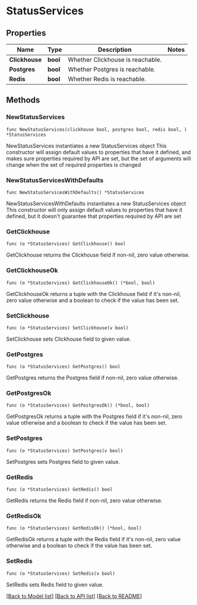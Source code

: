 # StatusServices

## Properties

Name | Type | Description | Notes
------------ | ------------- | ------------- | -------------
**Clickhouse** | **bool** | Whether Clickhouse is reachable. | 
**Postgres** | **bool** | Whether Postgres is reachable. | 
**Redis** | **bool** | Whether Redis is reachable. | 

## Methods

### NewStatusServices

`func NewStatusServices(clickhouse bool, postgres bool, redis bool, ) *StatusServices`

NewStatusServices instantiates a new StatusServices object
This constructor will assign default values to properties that have it defined,
and makes sure properties required by API are set, but the set of arguments
will change when the set of required properties is changed

### NewStatusServicesWithDefaults

`func NewStatusServicesWithDefaults() *StatusServices`

NewStatusServicesWithDefaults instantiates a new StatusServices object
This constructor will only assign default values to properties that have it defined,
but it doesn't guarantee that properties required by API are set

### GetClickhouse

`func (o *StatusServices) GetClickhouse() bool`

GetClickhouse returns the Clickhouse field if non-nil, zero value otherwise.

### GetClickhouseOk

`func (o *StatusServices) GetClickhouseOk() (*bool, bool)`

GetClickhouseOk returns a tuple with the Clickhouse field if it's non-nil, zero value otherwise
and a boolean to check if the value has been set.

### SetClickhouse

`func (o *StatusServices) SetClickhouse(v bool)`

SetClickhouse sets Clickhouse field to given value.


### GetPostgres

`func (o *StatusServices) GetPostgres() bool`

GetPostgres returns the Postgres field if non-nil, zero value otherwise.

### GetPostgresOk

`func (o *StatusServices) GetPostgresOk() (*bool, bool)`

GetPostgresOk returns a tuple with the Postgres field if it's non-nil, zero value otherwise
and a boolean to check if the value has been set.

### SetPostgres

`func (o *StatusServices) SetPostgres(v bool)`

SetPostgres sets Postgres field to given value.


### GetRedis

`func (o *StatusServices) GetRedis() bool`

GetRedis returns the Redis field if non-nil, zero value otherwise.

### GetRedisOk

`func (o *StatusServices) GetRedisOk() (*bool, bool)`

GetRedisOk returns a tuple with the Redis field if it's non-nil, zero value otherwise
and a boolean to check if the value has been set.

### SetRedis

`func (o *StatusServices) SetRedis(v bool)`

SetRedis sets Redis field to given value.



[[Back to Model list]](../README.md#documentation-for-models) [[Back to API list]](../README.md#documentation-for-api-endpoints) [[Back to README]](../README.md)



